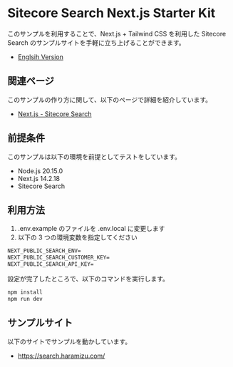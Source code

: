 # Sitecore Search Next.js Starter Kit

このサンプルを利用することで、Next.js + Tailwind CSS を利用した Sitecore Search のサンプルサイトを手軽に立ち上げることができます。

- [Englsih Version](README.md)

## 関連ページ

このサンプルの作り方に関して、以下のページで詳細を紹介しています。

- [Next.js - Sitecore Search](https://doc.haramizu.com/nextjs/sitecore-search/)

## 前提条件

このサンプルは以下の環境を前提としてテストをしています。

- Node.js 20.15.0
- Next.js 14.2.18
- Sitecore Search

## 利用方法

1. .env.example のファイルを .env.local に変更します
2. 以下の 3 つの環境変数を指定してください

```txt
NEXT_PUBLIC_SEARCH_ENV=
NEXT_PUBLIC_SEARCH_CUSTOMER_KEY=
NEXT_PUBLIC_SEARCH_API_KEY=
```

設定が完了したところで、以下のコマンドを実行します。

```bash
npm install
npm run dev
```

## サンプルサイト

以下のサイトでサンプルを動かしています。

- https://search.haramizu.com/
